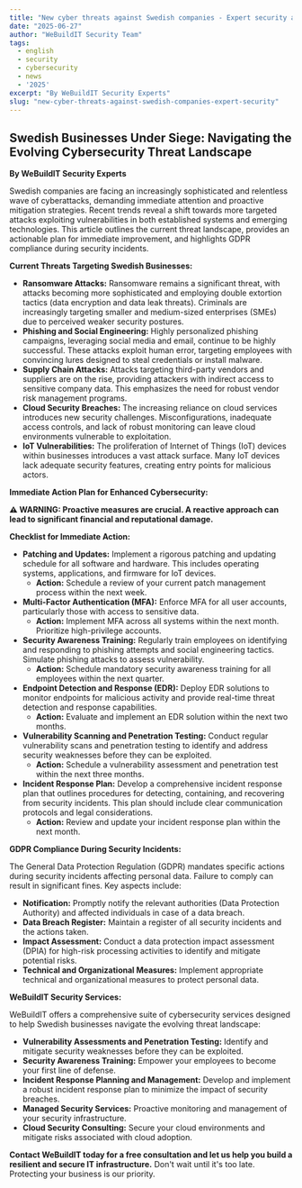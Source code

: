 ```yaml
---
title: "New cyber threats against Swedish companies - Expert security advice 2025"
date: "2025-06-27"
author: "WeBuildIT Security Team"
tags:
  - english
  - security
  - cybersecurity
  - news
  - '2025'
excerpt: "By WeBuildIT Security Experts"
slug: "new-cyber-threats-against-swedish-companies-expert-security"
---
```

## Swedish Businesses Under Siege: Navigating the Evolving Cybersecurity Threat Landscape

**By WeBuildIT Security Experts**

Swedish companies are facing an increasingly sophisticated and relentless wave of cyberattacks, demanding immediate attention and proactive mitigation strategies.  Recent trends reveal a shift towards more targeted attacks exploiting vulnerabilities in both established systems and emerging technologies. This article outlines the current threat landscape, provides an actionable plan for immediate improvement, and highlights GDPR compliance during security incidents.

**Current Threats Targeting Swedish Businesses:**

* **Ransomware Attacks:**  Ransomware remains a significant threat, with attacks becoming more sophisticated and employing double extortion tactics (data encryption and data leak threats).  Criminals are increasingly targeting smaller and medium-sized enterprises (SMEs) due to perceived weaker security postures.
* **Phishing and Social Engineering:**  Highly personalized phishing campaigns, leveraging social media and email, continue to be highly successful.  These attacks exploit human error, targeting employees with convincing lures designed to steal credentials or install malware.
* **Supply Chain Attacks:**  Attacks targeting third-party vendors and suppliers are on the rise, providing attackers with indirect access to sensitive company data.  This emphasizes the need for robust vendor risk management programs.
* **Cloud Security Breaches:**  The increasing reliance on cloud services introduces new security challenges.  Misconfigurations, inadequate access controls, and lack of robust monitoring can leave cloud environments vulnerable to exploitation.
* **IoT Vulnerabilities:** The proliferation of Internet of Things (IoT) devices within businesses introduces a vast attack surface.  Many IoT devices lack adequate security features, creating entry points for malicious actors.

**Immediate Action Plan for Enhanced Cybersecurity:**

**⚠️ WARNING: Proactive measures are crucial.  A reactive approach can lead to significant financial and reputational damage.**

**Checklist for Immediate Action:**

* **Patching and Updates:**  Implement a rigorous patching and updating schedule for all software and hardware. This includes operating systems, applications, and firmware for IoT devices.
  * **Action:**  Schedule a review of your current patch management process within the next week.
* **Multi-Factor Authentication (MFA):**  Enforce MFA for all user accounts, particularly those with access to sensitive data.
  * **Action:**  Implement MFA across all systems within the next month.  Prioritize high-privilege accounts.
* **Security Awareness Training:**  Regularly train employees on identifying and responding to phishing attempts and social engineering tactics.  Simulate phishing attacks to assess vulnerability.
  * **Action:**  Schedule mandatory security awareness training for all employees within the next quarter.
* **Endpoint Detection and Response (EDR):**  Deploy EDR solutions to monitor endpoints for malicious activity and provide real-time threat detection and response capabilities.
  * **Action:**  Evaluate and implement an EDR solution within the next two months.
* **Vulnerability Scanning and Penetration Testing:**  Conduct regular vulnerability scans and penetration testing to identify and address security weaknesses before they can be exploited.
  * **Action:**  Schedule a vulnerability assessment and penetration test within the next three months.
* **Incident Response Plan:**  Develop a comprehensive incident response plan that outlines procedures for detecting, containing, and recovering from security incidents.  This plan should include clear communication protocols and legal considerations.
  * **Action:**  Review and update your incident response plan within the next month.


**GDPR Compliance During Security Incidents:**

The General Data Protection Regulation (GDPR) mandates specific actions during security incidents affecting personal data. Failure to comply can result in significant fines.  Key aspects include:

* **Notification:**  Promptly notify the relevant authorities (Data Protection Authority) and affected individuals in case of a data breach.
* **Data Breach Register:**  Maintain a register of all security incidents and the actions taken.
* **Impact Assessment:**  Conduct a data protection impact assessment (DPIA) for high-risk processing activities to identify and mitigate potential risks.
* **Technical and Organizational Measures:**  Implement appropriate technical and organizational measures to protect personal data.

**WeBuildIT Security Services:**

WeBuildIT offers a comprehensive suite of cybersecurity services designed to help Swedish businesses navigate the evolving threat landscape:

* **Vulnerability Assessments and Penetration Testing:** Identify and mitigate security weaknesses before they can be exploited.
* **Security Awareness Training:** Empower your employees to become your first line of defense.
* **Incident Response Planning and Management:** Develop and implement a robust incident response plan to minimize the impact of security breaches.
* **Managed Security Services:** Proactive monitoring and management of your security infrastructure.
* **Cloud Security Consulting:** Secure your cloud environments and mitigate risks associated with cloud adoption.

**Contact WeBuildIT today for a free consultation and let us help you build a resilient and secure IT infrastructure.**  Don't wait until it's too late.  Protecting your business is our priority.
